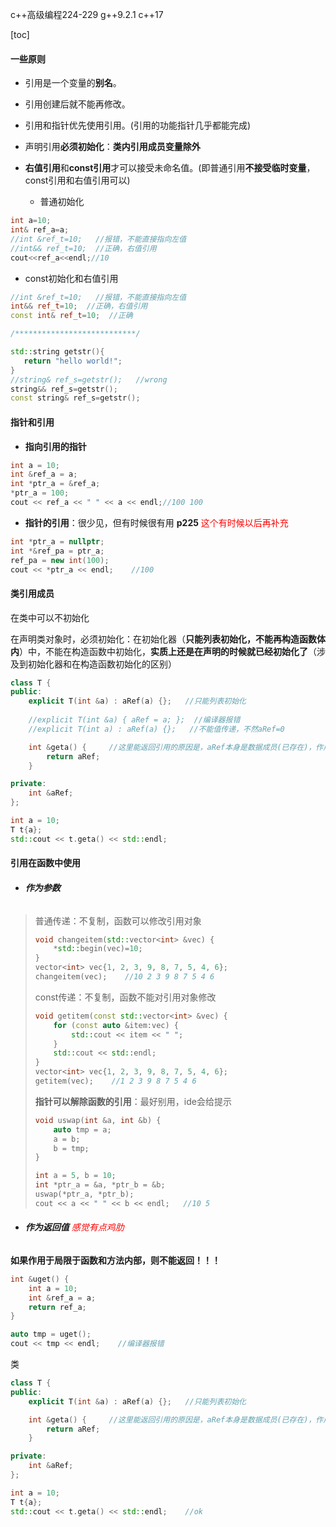 c++高级编程224-229   g++9.2.1 c++17

[toc]

#### 一些原则

 - 引用是一个变量的**别名**。
- 引用创建后就不能再修改。
 - 引用和指针优先使用引用。(引用的功能指针几乎都能完成)
- 声明引用**必须初始化**：**类内引用成员变量除外**
 - **右值引用**和**const引用**才可以接受未命名值。(即普通引用**不接受临时变量**，const引用和右值引用可以)

   - 普通初始化

 ```c++
int a=10;
int& ref_a=a;  
//int &ref_t=10;   //报错，不能直接指向左值  
//int&& ref_t=10;  //正确，右值引用
cout<<ref_a<<endl;//10
 ```

   - const初始化和右值引用	


 ```c++
//int &ref_t=10;   //报错，不能直接指向左值  
int&& ref_t=10;  //正确，右值引用
const int& ref_t=10;  //正确

/***************************/

std::string getstr(){
    return "hello world!";
}
//string& ref_s=getstr();   //wrong
string&& ref_s=getstr();
const string& ref_s=getstr();
 ```



#### 指针和引用

- **指向引用的指针**

```c++
int a = 10;
int &ref_a = a;
int *ptr_a = &ref_a;
*ptr_a = 100;
cout << ref_a << " " << a << endl;//100 100
```

- **指针的引用**：很少见，但有时候很有用 **p225**  <font color=red>这个有时候以后再补充</font>

```c++
int *ptr_a = nullptr;
int *&ref_pa = ptr_a;
ref_pa = new int(100);
cout << *ptr_a << endl;    //100
```



#### 类引用成员

在类中可以不初始化

在声明类对象时，必须初始化：在初始化器（**只能列表初始化，不能再构造函数体内**）中，不能在构造函数中初始化，**实质上还是在声明的时候就已经初始化了**（涉及到初始化器和在构造函数初始化的区别）

```c++
class T {
public:
    explicit T(int &a) : aRef(a) {};   //只能列表初始化
    
    //explicit T(int &a) { aRef = a; };  //编译器报错
    //explicit T(int a) : aRef(a) {};   //不能值传递，不然aRef=0

    int &geta() {     //这里能返回引用的原因是，aRef本身是数据成员(已存在)，作用域在整个类对象，所以可以
        return aRef;
    }

private:
    int &aRef;
};

int a = 10;
T t{a};
std::cout << t.geta() << std::endl;

```



#### 引用在函数中使用

- ###### **作为参数**

> 普通传递：不复制，函数可以修改引用对象
>
> ```c++
> void changeitem(std::vector<int> &vec) {
>     *std::begin(vec)=10;
> }
> vector<int> vec{1, 2, 3, 9, 8, 7, 5, 4, 6};
> changeitem(vec);    //10 2 3 9 8 7 5 4 6
> ```
>
> const传递：不复制，函数不能对引用对象修改
>
> ```c++
> void getitem(const std::vector<int> &vec) {
>     for (const auto &item:vec) {
>         std::cout << item << " ";
>     }
>     std::cout << std::endl;
> }
> vector<int> vec{1, 2, 3, 9, 8, 7, 5, 4, 6};
> getitem(vec);    //1 2 3 9 8 7 5 4 6
> ```
>
> **指针可以解除函数的引用**：最好别用，ide会给提示
>
> ```c++
> void uswap(int &a, int &b) {
>     auto tmp = a;
>     a = b;
>     b = tmp;
> }
> 
> int a = 5, b = 10;
> int *ptr_a = &a, *ptr_b = &b;
> uswap(*ptr_a, *ptr_b);
> cout << a << " " << b << endl;   //10 5
> ```



- ###### **作为返回值**  <font color=red>感觉有点鸡肋</font> 

**如果作用于局限于函数和方法内部，则不能返回！！！**

```c++
int &uget() {
    int a = 10;
    int &ref_a = a;
    return ref_a;
}

auto tmp = uget();
cout << tmp << endl;    //编译器报错
```

类

```c++
class T {
public:
    explicit T(int &a) : aRef(a) {};   //只能列表初始化

    int &geta() {     //这里能返回引用的原因是，aRef本身是数据成员(已存在)，作用域在整个类对象，所以可以
        return aRef;
    }

private:
    int &aRef;
};

int a = 10;
T t{a};
std::cout << t.geta() << std::endl;    //ok
```

